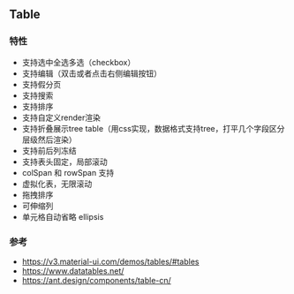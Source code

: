 ## Table

### 特性

* 支持选中全选多选（checkbox）
* 支持编辑（双击或者点击右侧编辑按钮）
* 支持假分页
* 支持搜索
* 支持排序
* 支持自定义render渲染
* 支持折叠展示tree table（用css实现，数据格式支持tree，打平几个字段区分层级然后渲染）
* 支持前后列冻结
* 支持表头固定，局部滚动
* colSpan 和 rowSpan 支持
* 虚拟化表，无限滚动
* 拖拽排序
* 可伸缩列
* 单元格自动省略 ellipsis 

### 参考

* https://v3.material-ui.com/demos/tables/#tables
* https://www.datatables.net/
* https://ant.design/components/table-cn/
